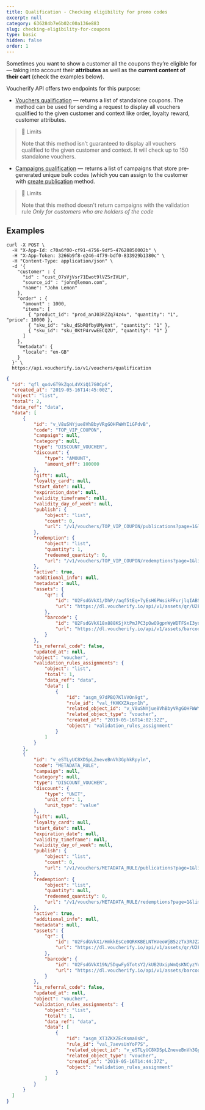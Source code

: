 ```yaml
---
title: Qualification - Checking eligibility for promo codes
excerpt: null
category: 636284b7e6b02c00a136e883
slug: checking-eligibility-for-coupons
type: basic
hidden: false
order: 1
---
```


Sometimes you want to show a customer all the coupons they’re eligible for — taking into account their **attributes** as well as the **current content of their cart** (check the examples below).

Voucherify API offers two endpoints for this purpose:
* [Vouchers qualification](https://docs.voucherify.io/reference/push-qualification-request) — returns a list of standalone coupons. The method can be used for sending a request to display all vouchers qualified to the given customer and context like order, loyalty reward, customer attributes. 

> 📘 Limits
> 
> Note that this method isn’t guaranteed to display all vouchers qualified to the given customer and context. It will check up to 150 standalone vouchers.

* [Campaigns qualification](https://docs.voucherify.io/reference/create-qualification-request) — returns a list of campaigns that store pre-generated unique bulk codes (which you can assign to the customer with [create publication](https://docs.voucherify.io/reference/create-publication) method.

> 📘 Limits
> 
> Note that this method doesn't return campaigns with the validation rule *Only for customers who are holders of the code*

## Examples

```curl
curl -X POST \
  -H "X-App-Id: c70a6f00-cf91-4756-9df5-47628850002b" \
  -H "X-App-Token: 3266b9f8-e246-4f79-bdf0-833929b1380c" \
  -H "Content-Type: application/json" \
  -d '{
    "customer" : {
      "id" : "cust_07sVjVsr71Ewot9lVZSrIVLH",
      "source_id" : "john@lemon.com",
      "name": "John Lemon"
    },
    "order" : {
      "amount" : 1000,
      "items": [
        { "product_id": "prod_anJ03RZZq74z4v", "quantity": "1", "price": 10000 },
        { "sku_id": "sku_dSbRQfbyUMyHnt", "quantity": "1" },
        { "sku_id": "sku_0KtP4rvwEECQ2U", "quantity": "1" }
      ]
    },
    "metadata": {
      "locale": "en-GB"
    }
  }' \
  https://api.voucherify.io/v1/vouchers/qualification
  ```
  ```json 200 OK Response
  {
    "id": "qfl_qo4vGT9kZqoL4VXiQ17G0Cp6",
    "created_at": "2019-05-16T14:45:00Z",
    "object": "list",
    "total": 2,
    "data_ref": "data",
    "data": [
        {
            "id": "v_V8uSNYjue8VhBbyVRgGOHFWWYIiGPdvB",
            "code": "TOP_VIP_COUPON",
            "campaign": null,
            "category": null,
            "type": "DISCOUNT_VOUCHER",
            "discount": {
                "type": "AMOUNT",
                "amount_off": 100000
            },
            "gift": null,
            "loyalty_card": null,
            "start_date": null,
            "expiration_date": null,
            "validity_timeframe": null,
            "validity_day_of_week": null,
            "publish": {
                "object": "list",
                "count": 0,
                "url": "/v1/vouchers/TOP_VIP_COUPON/publications?page=1&limit=10"
            },
            "redemption": {
                "object": "list",
                "quantity": 1,
                "redeemed_quantity": 0,
                "url": "/v1/vouchers/TOP_VIP_COUPON/redemptions?page=1&limit=10"
            },
            "active": true,
            "additional_info": null,
            "metadata": null,
            "assets": {
                "qr": {
                    "id": "U2FsdGVkX1/DhP//aqf5tEq+7yEsH6PWsikFFurjlqIABShOW+p3Lup1AJNQCqM+d8mUyfZKCoKkb1Q3LQjjYjYF+GlyzLLdZls37m71siuFgYY42Tj+b1Yp+xul3a8ShCbNs2YJsNNkir5gD51WWw==",
                    "url": "https://dl.voucherify.io/api/v1/assets/qr/U2FsdGVkX1%2FDhP%2F%2Faqf5tEq%2B7yEsH6PWsikFFurjlqIABShOW%2Bp3Lup1AJNQCqM%2Bd8mUyfZKCoKkb1Q3LQjjYjYF%2BGlyzLLdZls37m71siuFgYY42Tj%2Bb1Yp%2Bxul3a8ShCbNs2YJsNNkir5gD51WWw%3D%3D"
                },
                "barcode": {
                    "id": "U2FsdGVkX18x888KSjXtPmJPC3pOwO9gpnWyWDTFSxI3yq9Y+fJPDs32+ZNnVT3Jr4yed98mSLXPA3hqv0e0C5QUNubDKJ1kgD/F2pMGRRkW5O5lzATam2bxtcZzSGKXdfK7Mm7iZ4a//Y+hTh5axA==",
                    "url": "https://dl.voucherify.io/api/v1/assets/barcode/U2FsdGVkX18x888KSjXtPmJPC3pOwO9gpnWyWDTFSxI3yq9Y%2BfJPDs32%2BZNnVT3Jr4yed98mSLXPA3hqv0e0C5QUNubDKJ1kgD%2FF2pMGRRkW5O5lzATam2bxtcZzSGKXdfK7Mm7iZ4a%2F%2FY%2BhTh5axA%3D%3D"
                }
            },
            "is_referral_code": false,
            "updated_at": null,
            "object": "voucher",
            "validation_rules_assignments": {
                "object": "list",
                "total": 1,
                "data_ref": "data",
                "data": [
                    {
                        "id": "asgm_97dPBQ7KlVVOn9gt",
                        "rule_id": "val_fKHKXZAzpn1h",
                        "related_object_id": "v_V8uSNYjue8VhBbyVRgGOHFWWYIiGPdvB",
                        "related_object_type": "voucher",
                        "created_at": "2019-05-16T14:02:32Z",
                        "object": "validation_rules_assignment"
                    }
                ]
            }
        },
        {
            "id": "v_eSTLyUC8XDSpLZneveBnVh3GphkRpyln",
            "code": "METADATA_RULE",
            "campaign": null,
            "category": null,
            "type": "DISCOUNT_VOUCHER",
            "discount": {
                "type": "UNIT",
                "unit_off": 1,
                "unit_type": "value"
            },
            "gift": null,
            "loyalty_card": null,
            "start_date": null,
            "expiration_date": null,
            "validity_timeframe": null,
            "validity_day_of_week": null,
            "publish": {
                "object": "list",
                "count": 0,
                "url": "/v1/vouchers/METADATA_RULE/publications?page=1&limit=10"
            },
            "redemption": {
                "object": "list",
                "quantity": null,
                "redeemed_quantity": 0,
                "url": "/v1/vouchers/METADATA_RULE/redemptions?page=1&limit=10"
            },
            "active": true,
            "additional_info": null,
            "metadata": null,
            "assets": {
                "qr": {
                    "id": "U2FsdGVkX1/HmkkEsCe0QRKKBELNTHVeoWjB5zzTx3RJZ2rEOKg9HO61TjpyFpSNYG/xu4p9n3FuO1j/KDGNpql1fy37VPwQnktrLnlBQ72zb+FnsZu7+1zhcN5d/P7kHTdU08KHN/+Rh8JJFeRxmQ==",
                    "url": "https://dl.voucherify.io/api/v1/assets/qr/U2FsdGVkX1%2FHmkkEsCe0QRKKBELNTHVeoWjB5zzTx3RJZ2rEOKg9HO61TjpyFpSNYG%2Fxu4p9n3FuO1j%2FKDGNpql1fy37VPwQnktrLnlBQ72zb%2BFnsZu7%2B1zhcN5d%2FP7kHTdU08KHN%2F%2BRh8JJFeRxmQ%3D%3D"
                },
                "barcode": {
                    "id": "U2FsdGVkX19N/5DgwFyGTotsY2/kUB2UxipWmQsKNCyzYukrBL545eLfXa6/7240KP+ugXfBz8xceZt+Phr1wvjjAkXpX6zsS591JKa7DpQ9dx2mIfrjIG29lD3+W4RsQS0JNfo38QEOZjjgC+9qtg==",
                    "url": "https://dl.voucherify.io/api/v1/assets/barcode/U2FsdGVkX19N%2F5DgwFyGTotsY2%2FkUB2UxipWmQsKNCyzYukrBL545eLfXa6%2F7240KP%2BugXfBz8xceZt%2BPhr1wvjjAkXpX6zsS591JKa7DpQ9dx2mIfrjIG29lD3%2BW4RsQS0JNfo38QEOZjjgC%2B9qtg%3D%3D"
                }
            },
            "is_referral_code": false,
            "updated_at": null,
            "object": "voucher",
            "validation_rules_assignments": {
                "object": "list",
                "total": 1,
                "data_ref": "data",
                "data": [
                    {
                        "id": "asgm_XT3ZKXZEcKsma0sk",
                        "rule_id": "val_7aevsUnYoP7S",
                        "related_object_id": "v_eSTLyUC8XDSpLZneveBnVh3GphkRpyln",
                        "related_object_type": "voucher",
                        "created_at": "2019-05-16T14:44:37Z",
                        "object": "validation_rules_assignment"
                    }
                ]
            }
        }
    ]
}
```